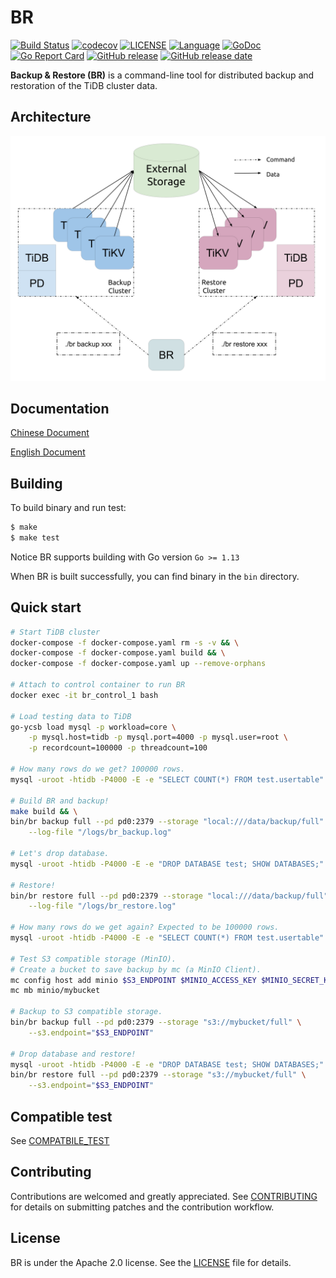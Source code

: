 # BR

[![Build Status](https://internal.pingcap.net/idc-jenkins/job/build_br_multi_branch/job/release-4.0/badge/icon)](https://internal.pingcap.net/idc-jenkins/job/build_br_multi_branch/job/release-4.0/)
[![codecov](https://codecov.io/gh/pingcap/br/branch/master/graph/badge.svg)](https://codecov.io/gh/pingcap/br)
[![LICENSE](https://img.shields.io/github/license/pingcap/br.svg)](https://github.com/pingcap/br/blob/master/LICENSE)
[![Language](https://img.shields.io/badge/Language-Go-blue.svg)](https://golang.org/)
[![GoDoc](https://img.shields.io/badge/Godoc-reference-blue.svg)](https://godoc.org/github.com/pingcap/br)
[![Go Report Card](https://goreportcard.com/badge/github.com/pingcap/br)](https://goreportcard.com/report/github.com/pingcap/br)
[![GitHub release](https://img.shields.io/github/tag/pingcap/br.svg?label=release)](https://github.com/pingcap/br/releases)
[![GitHub release date](https://img.shields.io/github/release-date/pingcap/br.svg)](https://github.com/pingcap/br/releases)

**Backup & Restore (BR)** is a command-line tool for distributed backup and restoration of the TiDB cluster data.

## Architecture

<img src="images/arch.svg?sanitize=true" alt="architecture" width="600"/>

## Documentation

[Chinese Document](https://pingcap.com/docs-cn/dev/how-to/maintain/backup-and-restore/br/)

[English Document](https://pingcap.com/docs/dev/how-to/maintain/backup-and-restore/br/)

## Building

To build binary and run test:

```bash
$ make
$ make test
```

Notice BR supports building with Go version `Go >= 1.13`

When BR is built successfully, you can find binary in the `bin` directory.

## Quick start

```sh
# Start TiDB cluster
docker-compose -f docker-compose.yaml rm -s -v && \
docker-compose -f docker-compose.yaml build && \
docker-compose -f docker-compose.yaml up --remove-orphans

# Attach to control container to run BR
docker exec -it br_control_1 bash

# Load testing data to TiDB
go-ycsb load mysql -p workload=core \
    -p mysql.host=tidb -p mysql.port=4000 -p mysql.user=root \
    -p recordcount=100000 -p threadcount=100

# How many rows do we get? 100000 rows.
mysql -uroot -htidb -P4000 -E -e "SELECT COUNT(*) FROM test.usertable"

# Build BR and backup!
make build && \
bin/br backup full --pd pd0:2379 --storage "local:///data/backup/full" \
    --log-file "/logs/br_backup.log"

# Let's drop database.
mysql -uroot -htidb -P4000 -E -e "DROP DATABASE test; SHOW DATABASES;"

# Restore!
bin/br restore full --pd pd0:2379 --storage "local:///data/backup/full" \
    --log-file "/logs/br_restore.log"

# How many rows do we get again? Expected to be 100000 rows.
mysql -uroot -htidb -P4000 -E -e "SELECT COUNT(*) FROM test.usertable"

# Test S3 compatible storage (MinIO).
# Create a bucket to save backup by mc (a MinIO Client).
mc config host add minio $S3_ENDPOINT $MINIO_ACCESS_KEY $MINIO_SECRET_KEY && \
mc mb minio/mybucket

# Backup to S3 compatible storage.
bin/br backup full --pd pd0:2379 --storage "s3://mybucket/full" \
    --s3.endpoint="$S3_ENDPOINT"

# Drop database and restore!
mysql -uroot -htidb -P4000 -E -e "DROP DATABASE test; SHOW DATABASES;" && \
bin/br restore full --pd pd0:2379 --storage "s3://mybucket/full" \
    --s3.endpoint="$S3_ENDPOINT"
```

## Compatible test

See [COMPATBILE_TEST](./COMPATIBLE_TEST.md)

## Contributing

Contributions are welcomed and greatly appreciated. See [CONTRIBUTING](./CONTRIBUTING.md)
for details on submitting patches and the contribution workflow.

## License

BR is under the Apache 2.0 license. See the [LICENSE](./LICENSE.md) file for details.
